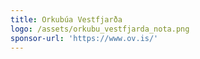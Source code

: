```yaml
---
title: Orkubúa Vestfjarða
logo: /assets/orkubu_vestfjarda_nota.png
sponsor-url: 'https://www.ov.is/'
---
```


